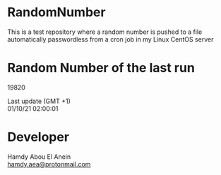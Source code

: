 # RandomNumber    
This is a test repository where a random number is pushed to a file automatically passwordless from a cron job in my Linux CentOS server    
# Random Number of the last run   
19820
      
Last update (GMT +1)    
01/10/21 02:00:01
# Developer    
Hamdy Abou El Anein   
hamdy.aea@protonmail.com
